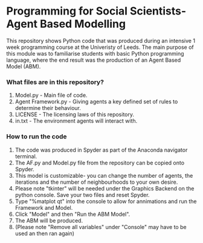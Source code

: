 # **Programming for Social Scientists- Agent Based Modelling**

This repository shows Python code that was produced during an intensive 1 week programming course at the Univeristy of Leeds. The main purpose of this module was to familiarise students with basic Python programming language, where the end result was the production of an Agent Based Model (ABM).
 
 ### What files are in this repository? 
 1. Model.py - Main file of code. 
 1. Agent Framework.py - Giving agents a key defined set of rules to determine their behaviour. 
 1. LICENSE - The licensing laws of this repository. 
 1. in.txt - The environment agents will interact with.

### How to run the code 
1. The code was produced in Spyder as part of the Anaconda navigator terminal. 
1. The AF.py and Model.py file from the repository can be copied onto Spyder.
1. This model is customizable- you can change the number of agents, the iterations and the number of neighbourhoods to your own desire.
1. Please note "tkinter" will be needed under the Graphics Backend on the python console. Save your two files and reset Spyder. 
1. Type "%matplot qt" into the console to allow for annimations and run the Framework and Model. 
1. Click "Model" and then "Run the ABM Model". 
1. The ABM will be produced.
1. (Please note "Remove all variables" under "Console" may have to be used an then ran again) 
